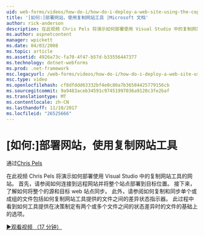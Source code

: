 ```yaml
---
uid: web-forms/videos/how-do-i/how-do-i-deploy-a-web-site-using-the-copy-web-site-tool
title: '[如何:]部署网站，使用复制网站工具 |Microsoft 文档'
author: rick-anderson
description: 在此视频 Chris Pels 将演示如何部署使用 Visual Studio 中的复制网站工具的网站。 首先请参阅如何连接到远程网站和...
ms.author: aspnetcontent
manager: wpickett
ms.date: 04/03/2008
ms.topic: article
ms.assetid: 4926a73c-fa70-4f47-b57d-b33556447377
ms.technology: dotnet-webforms
ms.prod: .net-framework
msc.legacyurl: /web-forms/videos/how-do-i/how-do-i-deploy-a-web-site-using-the-copy-web-site-tool
msc.type: video
ms.openlocfilehash: cf8dfddd63332bf4e0c80a7b36584425779156cb
ms.sourcegitcommit: 9a9483aceb34591c97451997036a9120c3fe2baf
ms.translationtype: MT
ms.contentlocale: zh-CN
ms.lasthandoff: 11/10/2017
ms.locfileid: "26525666"
---
```

<a name="how-do-i-deploy-a-web-site-using-the-copy-web-site-tool"></a>[如何:]部署网站，使用复制网站工具
====================
通过[Chris Pels](https://twitter.com/chrispels)

在此视频 Chris Pels 将演示如何部署使用 Visual Studio 中的复制网站工具的网站。 首先，请参阅如何连接到远程网站并将整个站点部署到目标位置。 接下来，了解如何将整个的源和目标 web 站点同步。 此外，请参阅如何复制和同步单个或成组的文件包括如何复制网站工具提供的文件之间的差异状态指示器。 此过程中看到如何工具提供在决策制定有两个或多个文件之间的状态差异时的文件的基础上的选项。

[&#9654;观看视频 （17 分钟）](https://channel9.msdn.com/Blogs/ASP-NET-Site-Videos/how-do-i-deploy-a-web-site-using-the-copy-web-site-tool)
